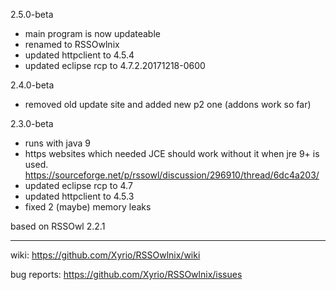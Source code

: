 2.5.0-beta
- main program is now updateable
- renamed to RSSOwlnix
- updated httpclient to 4.5.4
- updated eclipse rcp to 4.7.2.20171218-0600

2.4.0-beta
- removed old update site and added new p2 one (addons work so far)

2.3.0-beta
- runs with java 9
- https websites which needed JCE should work without it when jre 9+ is used. https://sourceforge.net/p/rssowl/discussion/296910/thread/6dc4a203/
- updated eclipse rcp to 4.7
- updated httpclient to 4.5.3
- fixed 2 (maybe) memory leaks

based on RSSOwl 2.2.1

---

wiki: https://github.com/Xyrio/RSSOwlnix/wiki

bug reports: https://github.com/Xyrio/RSSOwlnix/issues

